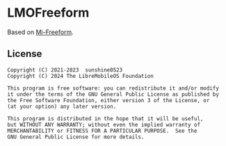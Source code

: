# LMOFreeform

Based on [Mi-Freeform](https://github.com/sunshine0523/Mi-FreeForm/).

## License

```
Copyright (C) 2021-2023  sunshine0523
Copyright (C) 2024 The LibreMobileOS Foundation

This program is free software: you can redistribute it and/or modify
it under the terms of the GNU General Public License as published by
the Free Software Foundation, either version 3 of the License, or
(at your option) any later version.

This program is distributed in the hope that it will be useful,
but WITHOUT ANY WARRANTY; without even the implied warranty of
MERCHANTABILITY or FITNESS FOR A PARTICULAR PURPOSE.  See the
GNU General Public License for more details.
```
